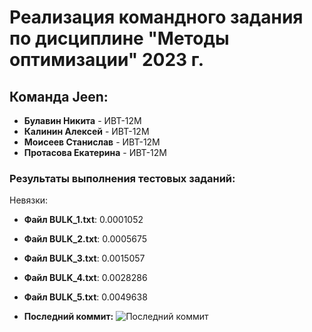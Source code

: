 # Реализация командного задания по дисциплине "Методы оптимизации" 2023 г.

## Команда Jeen:
- **Булавин Никита** - ИВТ-12М
- **Калинин Алексей** - ИВТ-12М
- **Моисеев Станислав** - ИВТ-12М
- **Протасова Екатерина** - ИВТ-12М

### Результаты выполнения тестовых заданий:
Невязки: 
  - **Файл BULK_1.txt**: 0.0001052
  - **Файл BULK_2.txt**: 0.0005675
  - **Файл BULK_3.txt**: 0.0015057
  - **Файл BULK_4.txt**: 0.0028286
  - **Файл BULK_5.txt**: 0.0049638

- **Последний коммит:** ![Последний коммит](https://img.shields.io/github/last-commit/JinFuuMugen/bulk_2023_jeen?style=flat-square)

